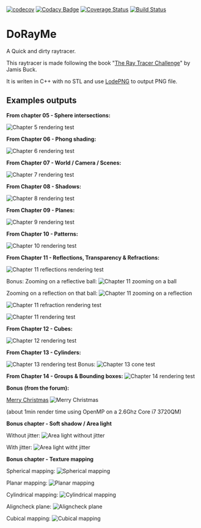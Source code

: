 [![codecov](https://codecov.io/gh/Godzil/DoRayMe/branch/master/graph/badge.svg)](https://codecov.io/gh/Godzil/DoRayMe) [![Codacy Badge](https://api.codacy.com/project/badge/Grade/66339747e4a843719cba29cf5e31ff90)](https://www.codacy.com/manual/Godzil/DoRayMe?utm_source=github.com&amp;utm_medium=referral&amp;utm_content=Godzil/DoRayMe&amp;utm_campaign=Badge_Grade) [![Coverage Status](https://coveralls.io/repos/github/Godzil/DoRayMe/badge.svg?branch=master)](https://coveralls.io/github/Godzil/DoRayMe?branch=master) [![Build Status](https://travis-ci.org/Godzil/DoRayMe.svg?branch=master)](https://travis-ci.org/Godzil/DoRayMe)

DoRayMe
=======

A Quick and dirty raytracer.


This raytracer is made following the book "[The Ray Tracer Challenge](https://pragprog.com/book/jbtracer/the-ray-tracer-challenge)" by Jamis Buck.

It is writen in C++ with no STL and use [LodePNG](https://github.com/lvandeve/lodepng) to output PNG file.


Examples outputs
----------------

**From chapter 05 - Sphere intersections:**

![Chapter 5 rendering test](output/ch5_test.png)

**From Chapter 06 - Phong shading:**

![Chapter 6 rendering test](output/ch6_test.png)

**From Chapter 07 - World / Camera / Scenes:**

![Chapter 7 rendering test](output/ch7_test.png)

**From Chapter 08 - Shadows:**

![Chapter 8 rendering test](output/ch8_test.png)

**From Chapter 09 - Planes:**

![Chapter 9 rendering test](output/ch9_test.png)

**From Chapter 10 - Patterns:**

![Chapter 10 rendering test](output/ch10_test.png)

**From Chapter 11 - Reflections, Transparency & Refractions:**

![Chapter 11 reflections rendering test](output/ch11_reflection.png)

Bonus: Zooming on a reflective ball:
![Chapter 11 zooming on a ball](output/ch11_zooming_on_reflective_ball.png)

Zooming on a reflection on that ball:
![Chapter 11 zooming on a reflection](output/ch11_reflection_on_ball.png)

![Chapter 11 refraction rendering test](output/ch11_refraction.png)

![Chapter 11 rendering test](output/ch11_test.png)

**From Chapter 12 - Cubes:**

![Chapter 12 rendering test](output/ch12_test.png)

**From Chapter 13 - Cylinders:**

![Chapter 13 rendering test](output/ch13_test.png)
Bonus:
![Chapter 13 cone test](output/ch13_cone.png)

**From Chapter 14 - Groups & Bounding boxes:**
![Chapter 14 rendering test](output/ch14_test.png)


**Bonus (from the forum):**

[Merry Christmas](https://forum.raytracerchallenge.com/thread/16/merry-christmas-scene-description)
![Merry Christmas](output/christmasball.png)

(about 1min render time using OpenMP on a 2.6Ghz Core i7 3720QM)

**Bonus chapter - Soft shadow / Area light**

Without jitter:
![Area light without jitter](output/arealight_test_nojitter.png)

With jitter:
![Area light witht jitter](output/arealight_test.png)

**Bonus chapter - Texture mapping**

Spherical mapping:
![Spherical mapping](output/uvmap_checkeredsphere.png)

Planar mapping:
![Planar mapping](output/uvmap_checkeredplane.png)

Cylindrical mapping:
![Cylindrical mapping](output/uvmap_checkeredcylinder.png)

Aligncheck plane:
![Aligncheck plane](output/uvmap_aligncheckplane.png)

Cubical mapping:
![Cubical mapping](output/uvmap_checkeredcube.png)